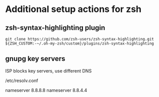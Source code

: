 # Additional setup actions for zsh

## zsh-syntax-highlighting plugin

```
git clone https://github.com/zsh-users/zsh-syntax-highlighting.git ${ZSH_CUSTOM:-~/.oh-my-zsh/custom}/plugins/zsh-syntax-highlighting
```

## gnupg key servers

ISP blocks key servers, use different DNS

/etc/resolv.conf

nameserver 8.8.8.8
nameserver 8.8.4.4
